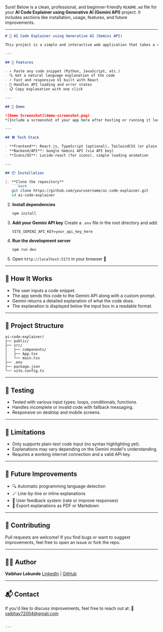 Sure! Below is a clean, professional, and beginner-friendly `README.md` file for your **AI Code Explainer using Generative AI (Gemini API)** project. It includes sections like installation, usage, features, and future improvements.

---

````markdown
# 🧠 AI Code Explainer using Generative AI (Gemini API)

This project is a simple and interactive web application that takes a code snippet as input and returns an AI-generated explanation. It uses Google's **Gemini API** to provide clear and beginner-friendly descriptions of code, helping users—especially students or self-learners—better understand programming logic.

---

## 🚀 Features

- ✍️ Paste any code snippet (Python, JavaScript, etc.)
- 🔍 Get a natural language explanation of the code
- ⚡ Fast and responsive UI built with React
- 🔁 Handles API loading and error states
- 📋 Copy explanation with one click

---

## 📸 Demo

![Demo Screenshot](demo-screenshot.png)  
*(Include a screenshot of your app here after hosting or running it locally)*

---

## 🛠️ Tech Stack

- **Frontend**: React.js, TypeScript (optional), TailwindCSS (or plain CSS)
- **Backend/API**: Google Gemini API (via API key)
- **Icons/UI**: Lucide-react (for icons), simple loading animation

---

## 📦 Installation

1. **Clone the repository**
   ```bash
   git clone https://github.com/yourusername/ai-code-explainer.git
   cd ai-code-explainer
````

2. **Install dependencies**

   ```bash
   npm install
   ```

3. **Add your Gemini API key**
   Create a `.env` file in the root directory and add:

   ```
   VITE_GEMINI_API_KEY=your_api_key_here
   ```

4. **Run the development server**

   ```bash
   npm run dev
   ```

5. Open `http://localhost:5173` in your browser 🎉

---

## 🧪 How It Works

* The user inputs a code snippet.
* The app sends this code to the Gemini API along with a custom prompt.
* Gemini returns a detailed explanation of what the code does.
* The explanation is displayed below the input box in a readable format.

---

## 📂 Project Structure

```
ai-code-explainer/
├── public/
├── src/
│   ├── components/
│   ├── App.tsx
│   └── main.tsx
├── .env
├── package.json
└── vite.config.ts
```

---

## 🧪 Testing

* Tested with various input types: loops, conditionals, functions.
* Handles incomplete or invalid code with fallback messaging.
* Responsive on desktop and mobile screens.

---

## 📌 Limitations

* Only supports plain-text code input (no syntax highlighting yet).
* Explanations may vary depending on the Gemini model's understanding.
* Requires a working internet connection and a valid API key.

---

## 🌱 Future Improvements

* 🔍 Automatic programming language detection
* 🪄 Line-by-line or inline explanations
* 💬 User feedback system (rate or improve responses)
* 💾 Export explanations as PDF or Markdown

---

## 🤝 Contributing

Pull requests are welcome! If you find bugs or want to suggest improvements, feel free to open an issue or fork the repo.

---


## 🙋‍♂️ Author

**Vaibhav Lokunde**
[LinkedIn](https://linkedin.com/in/vaibhav-lokunde) | [GitHub](https://github.com/vaibhavlokunde)

---

## 📬 Contact

If you'd like to discuss improvements, feel free to reach out at:
📧 [vaibhav72004@gmail.com](mailto:vaibhav72004@gmail.com)

```

---

```
